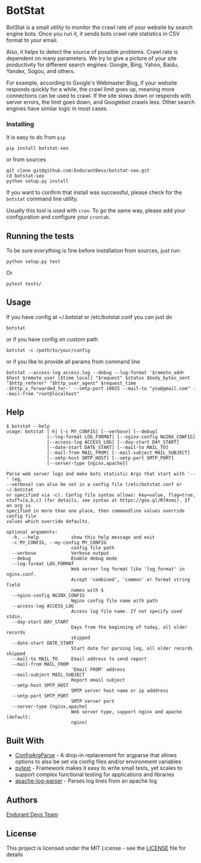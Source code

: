 # BotStat

BotStat is a small utility to monitor the crawl rate of your website by search engine bots. Once you run it, it sends bots crawl rate statistics in CSV format to your email.

Also, it helps to detect the source of possible problems. Crawl rate is dependent on many parameters. We try to give a picture of your site productivity for different search engines: Google, Bing, Yahoo, Baidu, Yandex, Sogou, and others.

For example, according to Google's Webmaster Blog, if your website responds quickly for a while, the crawl limit goes up, meaning more connections can be used to crawl. If the site slows down or responds with server errors, the limit goes down, and Googlebot crawls less. Other search engines have similar logic in most cases.

### Installing

It is easy to do from `pip`

```
pip install botstat-seo
```

or from sources

```
git clone git@github.com:EndurantDevs/botstat-seo.git
cd botstat-seo
python setup.py install
```

If you want to confirm that install was successful, please check for the `botstat` command line utility.

Usually this tool is used with `cron`. To go the same way, please add your configuration and configure your `crontab`.

## Running the tests

To be sure everything is fine before installation from sources, just run:
```
python setup.py test
```
Or
```
pytest tests/
```

## Usage

If you have config at ~/.botstat or /etc/botstat.conf you can just do
```
botstat
```
or if you have config on custom path
```
botstat -c /path/to/your/config 
```
or if you like to provide all params from command line
```
botstat --access-log access.log --debug --log-format '$remote_addr $host $remote_user [$time_local] "$request" $status $body_bytes_sent "$http_referer" "$http_user_agent" $request_time -$http_x_forwarded_for-' --smtp-port 10025 --mail-to "you@gmail.com" --mail-from "root@localhost"
```

## Help

```
$ botstat --help
usage: botstat [-h] [-c MY_CONFIG] [--verbose] [--debug]
               [--log-format LOG_FORMAT] [--nginx-config NGINX_CONFIG]
               [--access-log ACCESS_LOG] [--day-start DAY_START]
               [--date-start DATE_START] [--mail-to MAIL_TO]
               [--mail-from MAIL_FROM] [--mail-subject MAIL_SUBJECT]
               [--smtp-host SMTP_HOST] [--smtp-port SMTP_PORT]
               [--server-type {nginx,apache}]

Parse web server logs and make bots statistic Args that start with '--' (eg.
--verbose) can also be set in a config file (/etc/botstat.conf or ~/.botstat
or specified via -c). Config file syntax allows: key=value, flag=true,
stuff=[a,b,c] (for details, see syntax at https://goo.gl/R74nmi). If an arg is
specified in more than one place, then commandline values override config file
values which override defaults.

optional arguments:
  -h, --help            show this help message and exit
  -c MY_CONFIG, --my-config MY_CONFIG
                        config file path
  --verbose             Verbose output
  --debug               Enable debug mode
  --log-format LOG_FORMAT
                        Web server log format like 'log_format' in nginx.conf.
                        Accept 'combined', 'common' or format string field
                        names with $
  --nginx-config NGINX_CONFIG
                        Nginx config file name with path
  --access-log ACCESS_LOG
                        Access log file name. If not specify used stdin.
  --day-start DAY_START
                        Days from the beginning of today, all older records
                        skipped
  --date-start DATE_START
                        Start date for parsing log, all older records skipped
  --mail-to MAIL_TO     Email address to send report
  --mail-from MAIL_FROM
                        'Email FROM' address
  --mail-subject MAIL_SUBJECT
                        Report email subject
  --smtp-host SMTP_HOST
                        SMTP server host name or ip adddress
  --smtp-port SMTP_PORT
                        SMTP server port
  --server-type {nginx,apache}
                        Web server type, support nginx and apache (default:
                        nginx)
```

## Built With

* [ConfigArgParse](https://github.com/bw2/ConfigArgParse) - A drop-in replacement for argparse that allows options to also be set via config files and/or environment variables
* [pytest](https://docs.pytest.org/en/latest/) - Framework makes it easy to write small tests, yet scales to support complex functional testing for applications and libraries
* [apache-log-parser](https://github.com/rory/apache-log-parser) - Parses log lines from an apache log

## Authors

 [Endurant Devs Team](https://github.com/EndurantDevs)

## License

This project is licensed under the MIT License - see the [LICENSE](LICENSE) file for details